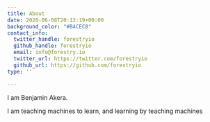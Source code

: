 ```yaml
---
title: About
date: 2020-06-08T20:13:19+00:00
background_color: "#B4CEC8"
contact_info:
  twitter_handle: forestryio
  github_handle: forestryio
  email: info@forestry.io
  twitter_url: https://twitter.com/forestryio
  github_url: https://github.com/forestryio
type: ''

---
```

I am Benjamin Akera.   
  
I am teaching machines to learn, and learning by teaching machines